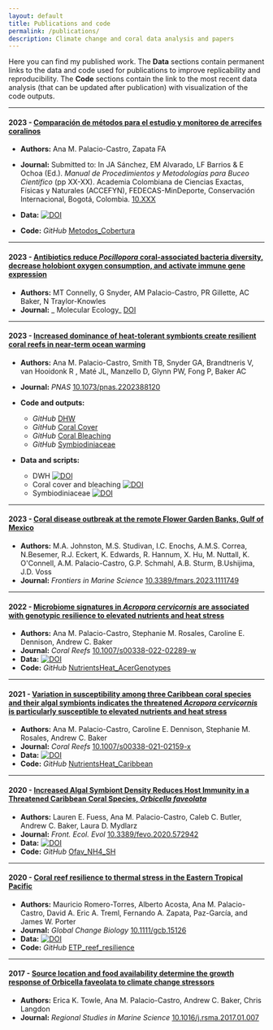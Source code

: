 ```yaml
---
layout: default
title: Publications and code
permalink: /publications/
description: Climate change and coral data analysis and papers
---
```


Here you can find my published work. The **Data** sections contain permanent links to the data and code used for publications to improve replicability and reproducibility. The **Code** sections contain the link to the most recent data analysis (that can be updated after publication) with visualization of the code outputs. 

-----

#### 2023 - [Comparación de métodos para el estudio y monitoreo de arrecifes coralinos](https://linktopub)

* **Authors:** Ana M. Palacio-Castro, Zapata FA
* **Journal:** Submitted to: In JA Sánchez, EM Alvarado, LF Barrios & E Ochoa (Ed.). _Manual de Procedimientos y Metodologías para Buceo Científico_ (pp XX-XX). Academia Colombiana de Ciencias Exactas, Físicas y Naturales (ACCEFYN), FEDECAS-MinDeporte, Conservación Internacional, Bogotá, Colombia. [10.XXX](https://link.topublication)

* **Data:** [![DOI](https://zenodo.org/badge/DOI/10.5281/zenodo.6369273.svg)](https://doi.org/10.5281/zenodo.6369273)
* **Code:** _GitHub_ [Metodos_Cobertura](https://anampc.github.io/Metodos_Cobertura/)
  
-----
#### 2023 - [Antibiotics reduce <i>Pocillopora</i> coral-associated bacteria diversity, decrease holobiont oxygen consumption, and activate immune gene expression](https://linktopub)
* **Authors:** MT Connelly, G Snyder, AM Palacio-Castro, PR Gillette, AC Baker, N Traylor-Knowles
* **Journal:** _ Molecular Ecology_ [DOI](https://doi.org/XX)

-----

#### 2023 - [Increased dominance of heat-tolerant symbionts create resilient coral reefs in near-term ocean warming](https://doi.org/10.1073/pnas.2202388120)

* **Authors:** Ana M. Palacio-Castro, Smith TB, Snyder GA, Brandtneris V, van Hooidonk R , Maté JL, Manzello D, Glynn PW, Fong P, Baker AC
* **Journal:** _PNAS_ [10.1073/pnas.2202388120](https://doi.org/10.1073/pnas.2202388120)

* **Code and outputs:**
    * _GitHub_ [DHW](https://anampc.github.io/DHW_Uva/)
    * _GitHub_ [Coral Cover](https://anampc.github.io/Uva_ENSO_Cover_Bleaching/)
    * _GitHub_ [Coral Bleaching](https://rpubs.com/anampc20/Uva_ENSO_Cover_Bleaching)
    * _GitHub_ [Symbiodiniaceae](https://anampc.github.io/Symbiodiniaceae_Uva/)


* **Data and scripts:** 
    * DWH [![DOI](https://zenodo.org/badge/DOI/10.5281/zenodo.7035690.svg)](https://doi.org/10.5281/zenodo.7035690)
    * Coral cover and bleaching [![DOI](https://zenodo.org/badge/DOI/10.5281/zenodo.7035828.svg)](https://doi.org/10.5281/zenodo.7035828)
    * Symbiodiniaceae [![DOI](https://zenodo.org/badge/DOI/10.5281/zenodo.7035874.svg)](https://doi.org/10.5281/zenodo.7035874)
  
 -----

#### 2023 - [Coral disease outbreak at the remote Flower Garden Banks, Gulf of Mexico](https://doi.org/10.1016/j.rsma.2017.01.007)

* **Authors:** M.A. Johnston, M.S. Studivan, I.C. Enochs, A.M.S. Correa, N.Besemer, R.J. Eckert, K. Edwards, R. Hannum, X. Hu, M. Nuttall, K. O'Connell, A.M. Palacio-Castro, G.P. Schmahl, A.B. Sturm, B.Ushijima, J.D. Voss
* **Journal:** _Frontiers in Marine Science_ [10.3389/fmars.2023.1111749](https://doi.org/10.3389/fmars.2023.1111749)

-----

#### 2022 - [Microbiome signatures in *Acropora cervicornis* are associated with genotypic resilience to elevated nutrients and heat stress](https://rdcu.be/cRFc1)

* **Authors:** Ana M. Palacio-Castro, Stephanie M. Rosales, Caroline E. Dennison, Andrew C. Baker
* **Journal:** _Coral Reefs_ [10.1007/s00338-022-02289-w](https://rdcu.be/cRFc1)
* **Data:** [![DOI](https://zenodo.org/badge/218383066.svg)](https://zenodo.org/badge/latestdoi/218383066)
* **Code:** _GitHub_ [NutrientsHeat_AcerGenotypes](https://anampc.github.io/Nutrients_Genotypes/)
  
-----


#### 2021 - [Variation in susceptibility among three Caribbean coral species and their algal symbionts indicates the threatened *Acropora cervicornis* is particularly susceptible to elevated nutrients and heat stress](https://rdcu.be/cpS3F)

* **Authors:** Ana M. Palacio-Castro, Caroline E. Dennison, Stephanie M. Rosales, Andrew C. Baker
* **Journal:** _Coral Reefs_ [10.1007/s00338-021-02159-x](https://rdcu.be/cpS3F)
* **Data:** [![DOI](https://zenodo.org/badge/DOI/10.5281/zenodo.4632232.svg)](https://doi.org/10.5281/zenodo.4632232)
* **Code:** _GitHub_ [NutrientsHeat_Caribbean](https://anampc.github.io/NutrientsHeat_Caribbean/)
  
-----

#### 2020 - [Increased Algal Symbiont Density Reduces Host Immunity in a Threatened Caribbean Coral Species, *Orbicella faveolata*](https://doi.org/10.3389/fevo.2020.572942)

* **Authors:** Lauren E. Fuess, Ana M. Palacio-Castro, Caleb C. Butler, Andrew C. Baker, Laura D. Mydlarz
* **Journal:** _Front. Ecol. Evol_  [10.3389/fevo.2020.572942](https://doi.org/10.3389/fevo.2020.572942) 
* **Data:** [![DOI](https://zenodo.org/badge/224942894.svg)](https://zenodo.org/badge/latestdoi/224942894)
* **Code:** _GitHub_ [Ofav_NH4_SH](https://anampc.github.io/Ofav_NH4_SH/)
  
-----

#### 2020 - [Coral reef resilience to thermal stress in the Eastern Tropical Pacific](http://dx.doi.org/10.1111/gcb.15126)

* **Authors:** Mauricio Romero-Torres, Alberto Acosta, Ana M. Palacio-Castro, David A. Eric A. Treml, Fernando A. Zapata, Paz-García, and James W. Porter
* **Journal:** _Global Change Biology_ [10.1111/gcb.15126](http://dx.doi.org/10.1111/gcb.15126)
* **Data:** [![DOI](https://zenodo.org/badge/doi/10.5281/zenodo.3404205.svg)](http://dx.doi.org/10.5281/zenodo.3404205)
* **Code:** _GitHub_ [ETP_reef_resilience](https://anampc.github.io/ETP_reef_resilience/)

-----

#### 2017 - [Source location and food availability determine the growth response of Orbicella faveolata to climate change stressors](https://doi.org/10.1016/j.rsma.2017.01.007)

* **Authors:** Erica K. Towle, Ana M. Palacio-Castro, Andrew C. Baker, Chris Langdon
* **Journal:** _Regional Studies in Marine Science_ [10.1016/j.rsma.2017.01.007](https://doi.org/10.1016/j.rsma.2017.01.007)




